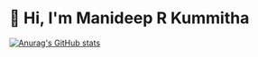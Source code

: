 <h1 align="start">👋 Hi, I'm Manideep R Kummitha</h1>


[![Anurag's GitHub stats](https://github-readme-stats.vercel.app/api?username=manideeprkummitha)](https://github.com/anuraghazra/github-readme-stats)

